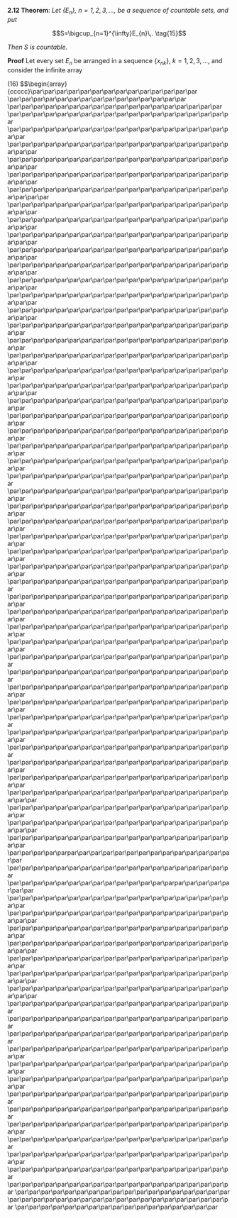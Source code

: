 **2.12 Theorem**: _Let $\{E_{n}\}$, $n=1,\,2,\,3,\,\ldots,$ be a sequence of countable sets, and put_

$$S=\bigcup_{n=1}^{\infty}E_{n}\,. \tag{15}$$

_Then $S$ is countable._

**Proof** Let every set $E_{n}$ be arranged in a sequence $\{x_{nk}\}$, $k=1,\,2,\,3,\,\ldots,$ and consider the infinite array

(16) $$\begin{array}{ccccc}\par\par\par\par\par\par\par\par\par\par\par\par\par\par \par\par\par\par\par\par\par\par\par\par\par\par\par\par\par \par\par\par\par\par\par\par\par\par\par\par\par\par\par\par\par\par\par \par\par\par\par\par\par\par\par\par\par\par\par\par\par\par\par\par\par\par \par\par\par\par\par\par\par\par\par\par\par\par\par\par\par\par\par\par\par\par \par\par\par\par\par\par\par\par\par\par\par\par\par\par\par\par\par\par\par\par\par \par\par\par\par\par\par\par\par\par\par\par\par\par\par\par\par\par\par\par\par\par \par\par\par\par\par\par\par\par\par\par\par\par\par\par\par\par\par\par\par\par\par \par\par\par\par\par\par\par\par\par\par\par\par\par\par\par\par\par\par\par\par\par\par \par\par\par\par\par\par\par\par\par\par\par\par\par\par\par\par\par\par\par\par\par \par\par\par\par\par\par\par\par\par\par\par\par\par\par\par\par\par\par\par\par\par \par\par\par\par\par\par\par\par\par\par\par\par\par\par\par\par\par\par\par\par\par \par\par\par\par\par\par\par\par\par\par\par\par\par\par\par\par\par\par\par\par\par \par\par\par\par\par\par\par\par\par\par\par\par\par\par\par\par\par\par\par\par\par \par\par\par\par\par\par\par\par\par\par\par\par\par\par\par\par\par\par\par\par\par \par\par\par\par\par\par\par\par\par\par\par\par\par\par\par\par\par\par\par\par\par \par\par\par\par\par\par\par\par\par\par\par\par\par\par\par\par\par\par\par\par\par \par\par\par\par\par\par\par\par\par\par\par\par\par\par\par\par\par\par\par\par \par\par\par\par\par\par\par\par\par\par\par\par\par\par\par\par\par\par\par\par \par\par\par\par\par\par\par\par\par\par\par\par\par\par\par\par\par\par\par\par\par \par\par\par\par\par\par\par\par\par\par\par\par\par\par\par\par\par\par\par\par \par\par\par\par\par\par\par\par\par\par\par\par\par\par\par\par\par\par\par\par\par \par\par\par\par\par\par\par\par\par\par\par\par\par\par\par\par\par\par\par\par \par\par\par\par\par\par\par\par\par\par\par\par\par\par\par\par\par\par\par\par \par\par\par\par\par\par\par\par\par\par\par\par\par\par\par\par\par\par\par\par \par\par\par\par\par\par\par\par\par\par\par\par\par\par\par\par\par\par\par\par \par\par\par\par\par\par\par\par\par\par\par\par\par\par\par\par\par\par\par\par \par\par\par\par\par\par\par\par\par\par\par\par\par\par\par\par\par\par\par \par\par\par\par\par\par\par\par\par\par\par\par\par\par\par\par\par\par\par\par \par\par\par\par\par\par\par\par\par\par\par\par\par\par\par\par\par\par\par\par \par\par\par\par\par\par\par\par\par\par\par\par\par\par\par\par\par\par\par\par \par\par\par\par\par\par\par\par\par\par\par\par\par\par\par\par\par\par\par\par \par\par\par\par\par\par\par\par\par\par\par\par\par\par\par\par\par\par\par\par \par\par\par\par\par\par\par\par\par\par\par\par\par\par\par\par\par\par\par\par \par\par\par\par\par\par\par\par\par\par\par\par\par\par\par\par\par\par\par \par\par\par\par\par\par\par\par\par\par\par\par\par\par\par\par\par\par\par\par \par\par\par\par\par\par\par\par\par\par\par\par\par\par\par\par\par\par\par\par \par\par\par\par\par\par\par\par\par\par\par\par\par\par\par\par\par\par\par\par \par\par\par\par\par\par\par\par\par\par\par\par\par\par\par\par\par\par\par\par \par\par\par\par\par\par\par\par\par\par\par\par\par\par\par\par\par\par\par \par\par\par\par\par\par\par\par\par\par\par\par\par\par\par\par\par\par\par \par\par\par\par\par\par\par\par\par\par\par\par\par\par\par\par\par\par\par\par \par\par\par\par\par\par\par\par\par\par\par\par\par\par\par\par\par\par\par\par \par\par\par\par\par\par\par\par\par\par\par\par\par\par\par\par\par\par\par \par\par\par\par\par\par\par\par\par\par\par\par\par\par\par\par\par\par\par\par \par\par\par\par\par\par\par\par\par\par\par\par\par\par\par\par\par\par\par \par\par\par\par\par\par\par\par\par\par\par\par\par\par\par\par\par\par\par\par \par\par\par\par\par\par\par\par\par\par\par\par\par\par\par\par\par\par\par\par \par\par\par\par\par\par\par\par\par\par\par\par\par\par\par\par\par\par\par\par\par \par\par\par\par\par\par\par\par\par\par\par\par\par\par\par\par\par\par\par\par \par\par\par\par\par\par\par\par\par\par\par\par\par\par\par\par\par\par\par\par\par \par\par\par\par\par\par\par\par\par\par\par\par\par\par\par\par\par\par\par\par \par\par\par\par\parpar\par\par\par\par\par\par\par\par\par\par\par\par\par\par \par\par\par\par\par\par\par\par\par\par\par\par\par\par\par\par\par\par\par \par\par\par\par\par\par\par\par\par\par\par\par\par\parpar\par\par\par\par\par\par \par\par\par\par\par\par\par\par\par\par\par\par\par\par\par\par\par\par\par\par \par\par\par\par\par\par\par\par\par\par\par\par\par\par\par\par\par\par\par\par\par \par\par\par\par\par\par\par\par\par\par\par\par\par\par\par\par\par\par\par\par \par\par\par\par\par\par\par\par\par\par\par\par\par\par\par\par\par\par\par\par\par \par\par\par\par\par\par\par\par\par\par\par\par\par\par\par\par\par\par\par\par \par\par\par\par\par\par\par\par\par\par\par\par\par\par\par\par\par\par\par\par\par \par\par\par\par\par\par\par\par\par\par\par\par\par\par\par\par\par\par\par\par\par \par\par\par\par\par\par\par\par\par\par\par\par\par\par\par\par\par\par\par \par\par\par\par\par\par\par\par\par\par\par\par\par\par\par\par\par\par\par \par\par\par\par\par\par\par\par\par\par\par\par\par\par\par\par\par\par\par \par\par\par\par\par\par\par\par\par\par\par\par\par\par\par\par\par\par\par\par \par\par\par\par\par\par\par\par\par\par\par\par\par\par\par\par\par\par\par\par \par\par\par\par\par\par\par\par\par\par\par\par\par\par\par\par\par\par\par\par \par\par\par\par\par\par\par\par\par\par\par\par\par\par\par\par\par\par\par \par\par\par\par\par\par\par\par\par\par\par\par\par\par\par\par\par\par\par \par\par\par\par\par\par\par\par\par\par\par\par\par\par\par\par\par\par\par\par \par\par\par\par\par\par\par\par\par\par\par\par\par\par\par\par\par\par\par \par\par\par\par\par\par\par\par\par\par\par\par\par\par\par\par\par\par\par\par \par\par\par\par\par\par\par\par\par\par\par\par\par\par\par\par\par\par\par \par\par\par\par\par\par\par\par\par\par\par\par\par\par\par\par\par\par\par \par\par\par\par\par\par\par\par\par\par\par\par\par\par\par\par\par\par \par\par\par\par\par\par\par\par\par\par\par\par\par\par\par\par\par\par\par \par\par\par\par\par\par\par\par\par\par\par\par\par\par\par\par\par